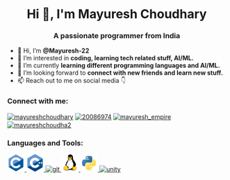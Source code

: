 <h1 align="center">Hi 👋, I'm Mayuresh Choudhary</h1>
<h3 align="center">A passionate programmer from India</h3>

- 👋 Hi, I’m **@Mayuresh-22**
- 👀 I’m interested in **coding, learning tech related stuff, AI/ML.**
- 🌱 I’m currently **learning different programming languages and AI/ML.**
- 💞️ I’m looking forward to **connect with new friends and learn new stuff.**
- 📫 Reach out to me on social media 👇

<h3 align="left">Connect with me:</h3>
<p align="left">
<a href="https://linkedin.com/in/mayureshchoudhary" target="blank"><img align="center" src="https://raw.githubusercontent.com/rahuldkjain/github-profile-readme-generator/master/src/images/icons/Social/linked-in-alt.svg" alt="mayureshchoudhary" height="30" width="40" /></a>
<a href="https://stackoverflow.com/users/20086974" target="blank"><img align="center" src="https://raw.githubusercontent.com/rahuldkjain/github-profile-readme-generator/master/src/images/icons/Social/stack-overflow.svg" alt="20086974" height="30" width="40" /></a>
<a href="https://instagram.com/mayuresh_empire" target="blank"><img align="center" src="https://raw.githubusercontent.com/rahuldkjain/github-profile-readme-generator/master/src/images/icons/Social/instagram.svg" alt="mayuresh_empire" height="30" width="40" /></a>
<a href="https://www.hackerrank.com/mayureshchoudha2" target="blank"><img align="center" src="https://raw.githubusercontent.com/rahuldkjain/github-profile-readme-generator/master/src/images/icons/Social/hackerrank.svg" alt="mayureshchoudha2" height="30" width="40" /></a>
</p>

<h3 align="left">Languages and Tools:</h3>
<p align="left"> <a href="https://www.cprogramming.com/" target="_blank" rel="noreferrer"> <img src="https://raw.githubusercontent.com/devicons/devicon/master/icons/c/c-original.svg" alt="c" width="40" height="40"/> </a> <a href="https://www.w3schools.com/cpp/" target="_blank" rel="noreferrer"> <img src="https://raw.githubusercontent.com/devicons/devicon/master/icons/cplusplus/cplusplus-original.svg" alt="cplusplus" width="40" height="40"/> </a> <a href="https://git-scm.com/" target="_blank" rel="noreferrer"> <img src="https://www.vectorlogo.zone/logos/git-scm/git-scm-icon.svg" alt="git" width="40" height="40"/> </a> <a href="https://www.linux.org/" target="_blank" rel="noreferrer"> <img src="https://raw.githubusercontent.com/devicons/devicon/master/icons/linux/linux-original.svg" alt="linux" width="40" height="40"/> </a> <a href="https://www.python.org" target="_blank" rel="noreferrer"> <img src="https://raw.githubusercontent.com/devicons/devicon/master/icons/python/python-original.svg" alt="python" width="40" height="40"/> </a> <a href="https://unity.com/" target="_blank" rel="noreferrer"> <img src="https://www.vectorlogo.zone/logos/unity3d/unity3d-icon.svg" alt="unity" width="40" height="40"/> </a> </p>

